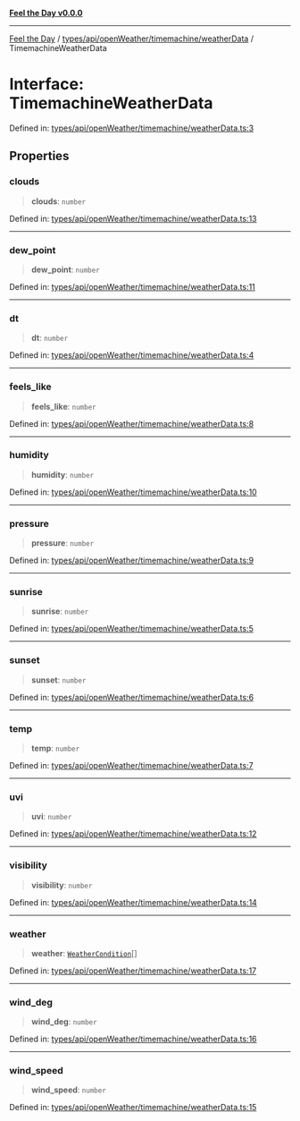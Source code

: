 [**Feel the Day v0.0.0**](../../../../../../README.md)

***

[Feel the Day](../../../../../../README.md) / [types/api/openWeather/timemachine/weatherData](../README.md) / TimemachineWeatherData

# Interface: TimemachineWeatherData

Defined in: [types/api/openWeather/timemachine/weatherData.ts:3](https://github.com/HyeinKang/feel-the-day/blob/6b0d3fb3bda5bce2accd42bfbaa4c5a46f07891e/src/types/api/openWeather/timemachine/weatherData.ts#L3)

## Properties

### clouds

> **clouds**: `number`

Defined in: [types/api/openWeather/timemachine/weatherData.ts:13](https://github.com/HyeinKang/feel-the-day/blob/6b0d3fb3bda5bce2accd42bfbaa4c5a46f07891e/src/types/api/openWeather/timemachine/weatherData.ts#L13)

***

### dew\_point

> **dew\_point**: `number`

Defined in: [types/api/openWeather/timemachine/weatherData.ts:11](https://github.com/HyeinKang/feel-the-day/blob/6b0d3fb3bda5bce2accd42bfbaa4c5a46f07891e/src/types/api/openWeather/timemachine/weatherData.ts#L11)

***

### dt

> **dt**: `number`

Defined in: [types/api/openWeather/timemachine/weatherData.ts:4](https://github.com/HyeinKang/feel-the-day/blob/6b0d3fb3bda5bce2accd42bfbaa4c5a46f07891e/src/types/api/openWeather/timemachine/weatherData.ts#L4)

***

### feels\_like

> **feels\_like**: `number`

Defined in: [types/api/openWeather/timemachine/weatherData.ts:8](https://github.com/HyeinKang/feel-the-day/blob/6b0d3fb3bda5bce2accd42bfbaa4c5a46f07891e/src/types/api/openWeather/timemachine/weatherData.ts#L8)

***

### humidity

> **humidity**: `number`

Defined in: [types/api/openWeather/timemachine/weatherData.ts:10](https://github.com/HyeinKang/feel-the-day/blob/6b0d3fb3bda5bce2accd42bfbaa4c5a46f07891e/src/types/api/openWeather/timemachine/weatherData.ts#L10)

***

### pressure

> **pressure**: `number`

Defined in: [types/api/openWeather/timemachine/weatherData.ts:9](https://github.com/HyeinKang/feel-the-day/blob/6b0d3fb3bda5bce2accd42bfbaa4c5a46f07891e/src/types/api/openWeather/timemachine/weatherData.ts#L9)

***

### sunrise

> **sunrise**: `number`

Defined in: [types/api/openWeather/timemachine/weatherData.ts:5](https://github.com/HyeinKang/feel-the-day/blob/6b0d3fb3bda5bce2accd42bfbaa4c5a46f07891e/src/types/api/openWeather/timemachine/weatherData.ts#L5)

***

### sunset

> **sunset**: `number`

Defined in: [types/api/openWeather/timemachine/weatherData.ts:6](https://github.com/HyeinKang/feel-the-day/blob/6b0d3fb3bda5bce2accd42bfbaa4c5a46f07891e/src/types/api/openWeather/timemachine/weatherData.ts#L6)

***

### temp

> **temp**: `number`

Defined in: [types/api/openWeather/timemachine/weatherData.ts:7](https://github.com/HyeinKang/feel-the-day/blob/6b0d3fb3bda5bce2accd42bfbaa4c5a46f07891e/src/types/api/openWeather/timemachine/weatherData.ts#L7)

***

### uvi

> **uvi**: `number`

Defined in: [types/api/openWeather/timemachine/weatherData.ts:12](https://github.com/HyeinKang/feel-the-day/blob/6b0d3fb3bda5bce2accd42bfbaa4c5a46f07891e/src/types/api/openWeather/timemachine/weatherData.ts#L12)

***

### visibility

> **visibility**: `number`

Defined in: [types/api/openWeather/timemachine/weatherData.ts:14](https://github.com/HyeinKang/feel-the-day/blob/6b0d3fb3bda5bce2accd42bfbaa4c5a46f07891e/src/types/api/openWeather/timemachine/weatherData.ts#L14)

***

### weather

> **weather**: [`WeatherCondition`](../../../common/interfaces/WeatherCondition.md)[]

Defined in: [types/api/openWeather/timemachine/weatherData.ts:17](https://github.com/HyeinKang/feel-the-day/blob/6b0d3fb3bda5bce2accd42bfbaa4c5a46f07891e/src/types/api/openWeather/timemachine/weatherData.ts#L17)

***

### wind\_deg

> **wind\_deg**: `number`

Defined in: [types/api/openWeather/timemachine/weatherData.ts:16](https://github.com/HyeinKang/feel-the-day/blob/6b0d3fb3bda5bce2accd42bfbaa4c5a46f07891e/src/types/api/openWeather/timemachine/weatherData.ts#L16)

***

### wind\_speed

> **wind\_speed**: `number`

Defined in: [types/api/openWeather/timemachine/weatherData.ts:15](https://github.com/HyeinKang/feel-the-day/blob/6b0d3fb3bda5bce2accd42bfbaa4c5a46f07891e/src/types/api/openWeather/timemachine/weatherData.ts#L15)
